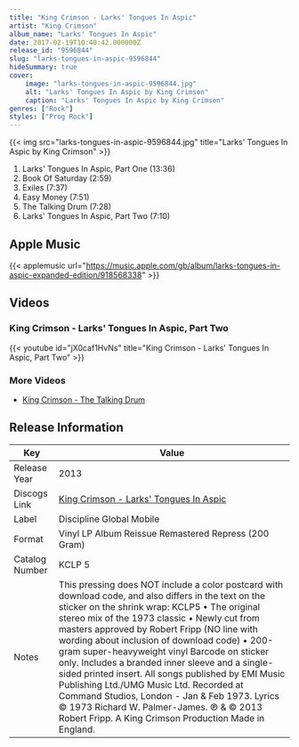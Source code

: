 ```yaml
---
title: "King Crimson - Larks' Tongues In Aspic"
artist: "King Crimson"
album_name: "Larks' Tongues In Aspic"
date: 2017-02-19T10:40:42.000000Z
release_id: "9596844"
slug: "larks-tongues-in-aspic-9596844"
hideSummary: true
cover:
    image: "larks-tongues-in-aspic-9596844.jpg"
    alt: "Larks' Tongues In Aspic by King Crimson"
    caption: "Larks' Tongues In Aspic by King Crimson"
genres: ["Rock"]
styles: ["Prog Rock"]
---
```


{{< img src="larks-tongues-in-aspic-9596844.jpg" title="Larks' Tongues In Aspic by King Crimson" >}}

<!-- section break -->

1. Larks' Tongues In Aspic, Part One (13:36)
2. Book Of Saturday (2:59)
3. Exiles (7:37)
4. Easy Money (7:51)
5. The Talking Drum (7:28)
6. Larks' Tongues In Aspic, Part Two (7:10)

<!-- section break -->




## Apple Music
{{< applemusic url="https://music.apple.com/gb/album/larks-tongues-in-aspic-expanded-edition/918568338" >}}





## Videos
### King Crimson - Larks' Tongues In Aspic, Part Two
{{< youtube id="jX0caf1HvNs" title="King Crimson - Larks' Tongues In Aspic, Part Two" >}}<br>

### More Videos

- [King Crimson - The Talking Drum](https://www.youtube.com/watch?v=OX6WB0vlDUg)


## Release Information
|  Key           | Value                                                |
| ---------------| ---------------------------------------------------- |
| Release Year   | 2013                                   |
| Discogs Link   | [King Crimson - Larks' Tongues In Aspic](https://www.discogs.com/release/9596844-King-Crimson-Larks-Tongues-In-Aspic) |
| Label          | Discipline Global Mobile |
| Format         | Vinyl LP Album Reissue Remastered Repress (200 Gram) |
| Catalog Number | KCLP 5 |
| Notes | This pressing does NOT include a color postcard with download code, and also differs in the text on the sticker on the shrink wrap: KCLP5 • The original stereo mix of the 1973 classic • Newly cut from masters approved by Robert Fripp (NO line with wording about inclusion of download code) • 200-gram super-heavyweight vinyl  Barcode on sticker only. Includes a branded inner sleeve and a single-sided printed insert.  All songs published by EMI Music Publishing Ltd./UMG Music Ltd.  Recorded at Command Studios, London - Jan & Feb 1973.  Lyrics © 1973 Richard W. Palmer-James.  ℗ & © 2013 Robert Fripp.  A King Crimson Production Made in England. |